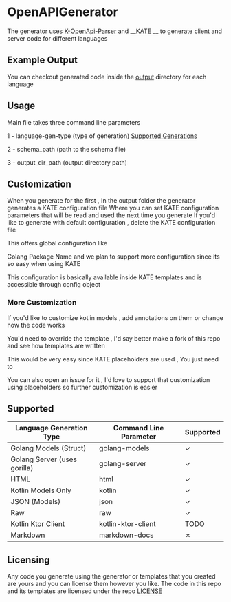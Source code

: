 # OpenAPIGenerator

The generator uses [K-OpenApi-Parser](https://github.com/Qawaz/K-OpenApi-Parser) and [__KATE
__](https://github.com/Qawaz/KATE) to
generate client and server code for different languages

## Example Output

You can checkout generated code inside the [output](./output) directory for each language

## Usage

Main file takes three command line parameters

1 - language-gen-type (type of generation) [Supported Generations](#Supported)

2 - schema_path (path to the schema file)

3 - output_dir_path (output directory path)

## Customization

When you generate for the first , In the output folder the generator generates a KATE configuration file
Where you can set KATE configuration parameters that will be read and used the next time you generate
If you'd like to generate with default configuration , delete the KATE configuration file

This offers global configuration like

Golang Package Name and we plan to support more configuration since its so easy when using KATE

This configuration is basically available inside KATE templates and is accessible through config object

### More Customization

If you'd like to customize kotlin models , add annotations on them or change how the code works

You'd need to override the template , I'd say better make a fork of this repo and see how templates are written

This would be very easy since KATE placeholders are used , You just need to

You can also open an issue for it , I'd love to support that customization using placeholders
so further customization is easier

## Supported

| Language Generation Type     | Command Line Parameter | Supported |
|------------------------------|------------------------|-----------|
| Golang Models (Struct)       | golang-models          | &check;   |
| Golang Server (uses gorilla) | golang-server          | &check;   |
| HTML                         | html                   | &check;   |
| Kotlin Models Only           | kotlin                 | &check;   |
| JSON (Models)                | json                   | &check;   |
| Raw                          | raw                    | &check;   |
| Kotlin Ktor Client           | kotlin-ktor-client     | TODO      |
| Markdown                     | markdown-docs          | &cross;   |

## Licensing

Any code you generate using the generator or templates that you created are yours and you can license them however you
like.
The code in this repo and its templates are licensed under the repo [LICENSE](./LICENSE)